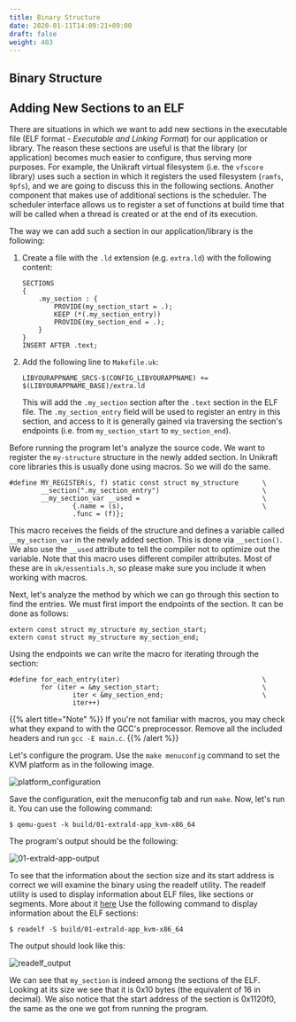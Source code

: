 ```yaml
---
title: Binary Structure
date: 2020-01-11T14:09:21+09:00
draft: false
weight: 403
---
```


## Binary Structure

## Adding New Sections to an ELF

There are situations in which we want to add new sections in the executable file (ELF format - *Executable and Linking Format*) for our application or library.
The reason these sections are useful is that the library (or application) becomes much easier to configure, thus serving more purposes.
For example, the Unikraft virtual filesystem (i.e. the `vfscore` library) uses such a section in which it registers the used filesystem (`ramfs`, `9pfs`), and we are going to discuss this in the following sections.
Another component that makes use of additional sections is the scheduler.
The scheduler interface allows us to register a set of functions at build time that will be called when a thread is created or at the end of its execution.

The way we can add such a section in our application/library is the following:

1. Create a file with the `.ld` extension (e.g. `extra.ld`) with the following content:

   ```
   SECTIONS
   {
       .my_section : {
           PROVIDE(my_section_start = .);
           KEEP (*(.my_section_entry))
           PROVIDE(my_section_end = .);
       }
   }
   INSERT AFTER .text;
   ```

1. Add the following line to `Makefile.uk`:

   ```
   LIBYOURAPPNAME_SRCS-$(CONFIG_LIBYOURAPPNAME) += $(LIBYOURAPPNAME_BASE)/extra.ld
   ```

   This will add the `.my_section` section after the `.text` section in the ELF file.
   The `.my_section_entry` field will be used to register an entry in this section, and access to it is generally gained via traversing the section's endpoints (i.e. from `my_section_start` to `my_section_end`).

Before running the program let's analyze the source code.
We want to register the `my-structure` structure in the newly added section.
In Unikraft core libraries this is usually done using macros.
So we will do the same.

```
#define MY_REGISTER(s, f) static const struct my_structure      \
        __section(".my_section_entry")                          \
        __my_section_var __used =                               \
                {.name = (s),                                   \
                .func = (f)};
```

This macro receives the fields of the structure and defines a variable called `__my_section_var` in the newly added section.
This is done via `__section()`.
We also use the `__used` attribute to tell the compiler not to optimize out the variable.
Note that this macro uses different compiler attributes.
Most of these are in `uk/essentials.h`, so please make sure you include it when working with macros.

Next, let's analyze the method by which we can go through this section to find the entries.
We must first import the endpoints of the section.
It can be done as follows:

```
extern const struct my_structure my_section_start;
extern const struct my_structure my_section_end;
```

Using the endpoints we can write the macro for iterating through the section:

```
#define for_each_entry(iter)                                    \
        for (iter = &my_section_start;                          \
                iter < &my_section_end;                         \
                iter++)

```

{{% alert title="Note" %}}
If you're not familiar with macros, you may check what they expand to with the GCC's preprocessor.
Remove all the included headers and run `gcc -E main.c`.
{{% /alert %}}

Let's configure the program.
Use the `make menuconfig` command to set the KVM platform as in the following image.

![platform_configuration](/docs/develop/images/platform_configuration.png)

Save the configuration, exit the menuconfig tab and run `make`.
Now, let's run it.
You can use the following command:

```
$ qemu-guest -k build/01-extrald-app_kvm-x86_64
```

The program's output should be the following:

![01-extrald-app-output](/docs/develop/images/01-extrald-app-output.png)

To see that the information about the section size and its start address is correct we will examine the binary using the readelf utility.
The readelf utility is used to display information about ELF files, like sections or segments.
More about it [here](https://man7.org/linux/man-pages/man1/readelf.1.html)
Use the following command to display information about the ELF sections:

```
$ readelf -S build/01-extrald-app_kvm-x86_64
```

The output should look like this:

![readelf_output](/docs/develop/images/readelf_output.png)

We can see that `my_section` is indeed among the sections of the ELF.
Looking at its size we see that it is 0x10 bytes (the equivalent of 16 in decimal).
We also notice that the start address of the section is 0x1120f0, the same as the one we got from running the program.
